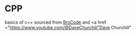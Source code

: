 # CPP
basics of c++ sourced from <a href = "https://www.youtube.com/@BroCodez">BroCode</a> and <a href ="https://www.youtube.com/@DaveChurchill"Dave Churchill"</a>
